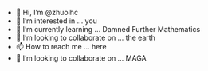 - 👋 Hi, I’m @zhuolhc
- 👀 I’m interested in ... you
- 🌱 I’m currently learning ... Damned Further Mathematics
- 💞️ I’m looking to collaborate on ... the earth
- 📫 How to reach me ... here
- 👯 I’m looking to collaborate on ... MAGA
<!--
**zhuolhc/zhuolhc** is a ✨ _special_ ✨ repository because its `README.md` (this file) appears on your GitHub profile.

Here are some ideas to get you started:

- 🔭 I’m currently working on ...
- 🌱 I’m currently learning ...
- 🤔 I’m looking for help with ...
- 💬 Ask me about ...
- 📫 How to reach me: ...
- 😄 Pronouns: ...
- ⚡ Fun fact: ...
-->
